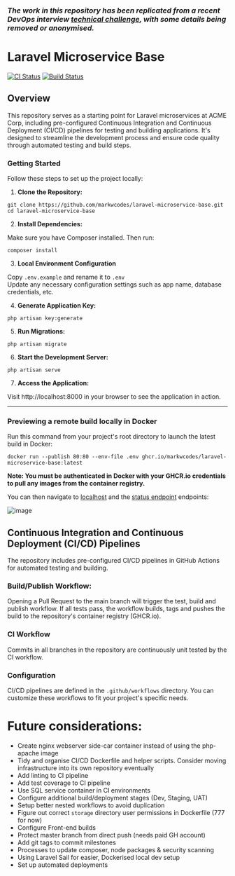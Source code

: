 ### _The work in this repository has been replicated from a recent DevOps interview [technical challenge](CHALLENGE.md), with some details being removed or anonymised._

# Laravel Microservice Base

[![CI Status](https://github.com/markwcodes/laravel-microservice-base/actions/workflows/ci.yml/badge.svg)](https://github.com/markwcodes/laravel-microservice-base/actions)
[![Build Status](https://github.com/markwcodes/laravel-microservice-base/actions/workflows/build.yml/badge.svg)](https://github.com/markwcodes/laravel-microservice-base/actions)

## Overview

This repository serves as a starting point for Laravel microservices at ACME Corp, including pre-configured Continuous Integration and Continuous Deployment (CI/CD) pipelines for testing and building applications. It's designed to streamline the development process and ensure code quality through automated testing and build steps.

### Getting Started
Follow these steps to set up the project locally:

1. **Clone the Repository:**
```
git clone https://github.com/markwcodes/laravel-microservice-base.git
cd laravel-microservice-base
```

2. **Install Dependencies:**
  
Make sure you have Composer installed. Then run:

```
composer install
```

3. **Local Environment Configuration**

Copy `.env.example` and rename it to `.env`\
Update any necessary configuration settings such as app name, database credentials, etc.

4. **Generate Application Key:**
```
php artisan key:generate
```

5. **Run Migrations:**
```
php artisan migrate
```

6. **Start the Development Server:**
```
php artisan serve
```

7. **Access the Application:**
 
Visit http://localhost:8000 in your browser to see the application in action.

---

### Previewing a remote build locally in Docker
Run this command from your project's root directory to launch the latest build in Docker:
```
docker run --publish 80:80 --env-file .env ghcr.io/markwcodes/laravel-microservice-base:latest
```

**Note: You must be authenticated in Docker with your GHCR.io credentials to pull any images from the container registry.**

You can then navigate to [localhost](http://localhost/) and the [status endpoint](http://localhost/status) endpoints:

![image](https://github.com/markwcodes/laravel-microservice-base/assets/7064464/b830a47f-be3b-4e76-82ab-a6990403a8ca)

## Continuous Integration and Continuous Deployment (CI/CD) Pipelines

The repository includes pre-configured CI/CD pipelines in GitHub Actions for automated testing and building.

### Build/Publish Workflow:
Opening a Pull Request to the main branch will trigger the test, build and publish workflow.
If all tests pass, the workflow builds, tags and pushes the build to the repository's container registry (GHCR.io).

### CI Workflow
Commits in all branches in the repository are continuously unit tested by the CI workflow.

### Configuration
CI/CD pipelines are defined in the `.github/workflows` directory. You can customize these workflows to fit your project's specific needs.

# Future considerations:

- Create nginx webserver side-car container instead of using the php-apache image
- Tidy and organise CI/CD Dockerfile and helper scripts. Consider moving infrastructure into its own repository eventually
- Add linting to CI pipeline
- Add test coverage to CI pipeline
- Use SQL service container in CI environments
- Configure additional build/deployment stages (Dev, Staging, UAT)
- Setup better nested workflows to avoid duplication
- Figure out correct `storage` directory user permissions in Dockerfile (777 for now)
- Configure Front-end builds
- Protect master branch from direct push (needs paid GH account)
- Add git tags to commit milestones
- Processes to update composer, node packages & security scanning
- Using Laravel Sail for easier, Dockerised local dev setup
- Set up automated deployments
